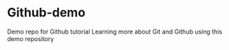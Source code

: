 # Github-demo
Demo repo for Github tutorial
Learning more about Git and Github using this demo repository
